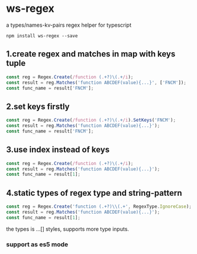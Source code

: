 # ws-regex 
a types/names-kv-pairs regex helper for typescript

```npm
npm install ws-regex --save
```

## 1.create regex and matches in map with keys tuple

```typescript
const reg = Regex.Create(/function (.+?)\(.+/i);
const result = reg.Matches('function ABCDEF(value){...}', ['FNCM']);
const func_name = result['FNCM'];
```

## 2.set keys firstly

```typescript
const reg = Regex.Create(/function (.+?)\(.+/i).SetKeys('FNCM');
const result = reg.Matches('function ABCDEF(value){...}');
const func_name = result['FNCM'];
```

## 3.use index instead of keys

```typescript
const reg = Regex.Create(/function (.+?)\(.+/i);
const result = reg.Matches('function ABCDEF(value){...}');
const func_name = result[1];
```

## 4.static types of regex type and string-pattern

```typescript
const reg = Regex.Create('function (.+?)\\(.+', RegexType.IgnoreCase);
const result = reg.Matches('function ABCDEF(value){...}');
const func_name = result[1];
```

the types is ...[] styles, supports more type inputs.

### support as es5 mode
